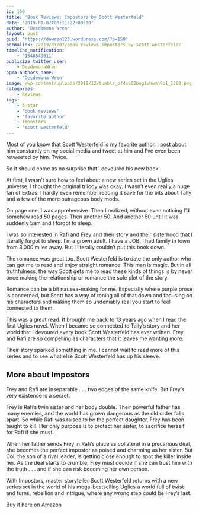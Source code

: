 ```yaml
---
id: 159
title: 'Book Reviews: Impostors by Scott Westerfeld'
date: '2019-01-07T00:11:22+00:00'
author: 'Desdemona Wren'
layout: post
guid: 'https://dawren123.wordpress.com/?p=159'
permalink: /2019/01/07/book-reviews-impostors-by-scott-westerfeld/
timeline_notification:
    - '1546849011'
publicize_twitter_user:
    - DesdemonaWren
ppma_authors_name:
    - 'Desdemona Wren'
image: /wp-content/uploads/2018/12/tumblr_pf4sa02bog1whwmn9o1_1280.png
categories:
    - Reviews
tags:
    - 5-star
    - 'book reviews'
    - 'favorite author'
    - impostors
    - 'scott westerfeld'
---
```


Most of you know that Scott Westerfeld is my favorite author. I post about him constantly on my social media and tweet at him and I’ve even been retweeted by him. Twice.

So it should come as no surprise that I devoured his new book.

At first, I wasn’t sure how to feel about a new series set in the Uglies universe. I thought the original trilogy was okay. I wasn’t even really a huge fan of Extras. I hardly even remember reading it save for the bits about Tally and a few of the more outrageous body mods.

On page one, I was apprehensive. Then I realized, without even noticing I’d somehow read 50 pages. Then another 50. And another 50 until it was suddenly 5am and I forgot to sleep.

I was so interested in Rafi and Frey and their story and their sisterhood that I literally forgot to sleep. I’m a grown adult. I have a JOB. I had family in town from 3,000 miles away. But I literally couldn’t put this book down.

The romance was great too. Scott Westerfeld is to date the only author who can get me to read and enjoy straight romance. This man is magic. But in all truthfulness, the way Scott gets me to read these kinds of things is by never once making the relationship or romance the sole plot of the story.

Romance can be a bit nausea-making for me. Especially where purple prose is concerned, but Scott has a way of toning all of that down and focusing on his characters and making them so undeniably real you start to feel connected to them.

This was a great read. It brought me back to 13 years ago when I read the first Uglies novel. When I became so connected to Tally’s story and her world that I devoured every book Scott Westerfeld has ever written. Frey and Rafi are so compelling as characters that it leaves me wanting more.

Their story sparked something in me. I cannot wait to read more of this series and to see what else Scott Westerfeld has up his sleeve.

## **More about Impostors**

Frey and Rafi are inseparable . . . two edges of the same knife. But Frey’s very existence is a secret.  
  
Frey is Rafi’s twin sister and her body double. Their powerful father has many enemies, and the world has grown dangerous as the old order falls apart. So while Rafi was raised to be the perfect daughter, Frey has been taught to kill. Her only purpose is to protect her sister, to sacrifice herself for Rafi if she must.  
  
When her father sends Frey in Rafi’s place as collateral in a precarious deal, she becomes the perfect impostor as poised and charming as her sister. But Col, the son of a rival leader, is getting close enough to spot the killer inside her. As the deal starts to crumble, Frey must decide if she can trust him with the truth . . . and if she can risk becoming her own person.  
  
With Impostors, master storyteller Scott Westerfeld returns with a new series set in the world of his mega-bestselling Uglies a world full of twist and turns, rebellion and intrigue, where any wrong step could be Frey’s last.

Buy it [here on Amazon](https://smile.amazon.com/dp/B078TJTMQ9/ref=dp-kindle-redirect?_encoding=UTF8&btkr=1)